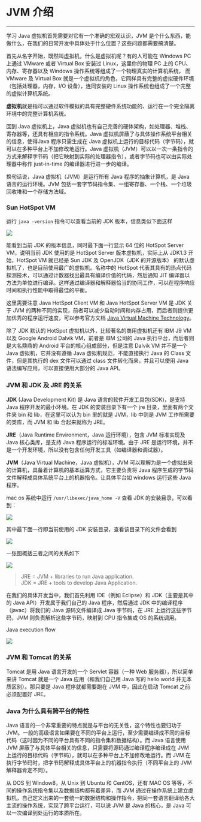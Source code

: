 # JVM 介绍
---

学习 Java 虚拟机首先需要对它有一个准确的宏观认识，JVM 是个什么东西，能做什么，在我们的日常开发中具体处于什么位置？这些问题都需要搞清楚。

首先从名字开始，既然叫虚拟机，什么是虚拟机呢？有的人可能在 Windows PC 上通过 VMware 或者 Virtual Box 安装过 Linux，这里你的物理 PC 上的 CPU、内存、寄存器以及 Windows 操作系统等组成了一个物理真实的计算机系统， 而 VMware 及 Virtual Box 就是一个虚拟机的角色，它同样具有完整的虚拟硬件环境（包括处理器，内存，I/O 设备），连同安装的 Linux 操作系统也组成了一个完整的虚拟计算机系统。

**虚拟机**就是指可以通过软件模拟的具有完整硬件系统功能的、运行在一个完全隔离环境中的完整计算机系统。

回到 Java 虚拟机上，Java 虚拟机也有自己完善的硬体架构，如处理器、堆栈、寄存器等，还具有相应的指令系统。Java 虚拟机屏蔽了与具体操作系统平台相关的信息，使得Java 程序只需生成在 Java 虚拟机上运行的目标代码（字节码），就可以在多种平台上不加修改地运行。Java 虚拟机（JVM）可以以一次一条指令的方式来解释字节码（把它映射到实际的处理器指令），或者字节码也可以由实际处理器中称作 just-in-time 的编译器进行进一步的编译。

换句话说，Java 虚拟机（JVM）是运行所有 Java 程序的抽象计算机，是 Java 语言的运行环境。JVM 包括一套字节码指令集、一组寄存器、一个栈、一个垃圾回收堆和一个存储方法域。

### Sun HotSpot VM

运行 `java -version` 指令可以查看当前的 JDK 版本，信息类似下面这样

![](https://jverson.oss-cn-beijing.aliyuncs.com/1ab2da38d72889ae0e9af8c168aa064f.jpg)


能看到当前 JDK 的版本信息，同时最下面一行显示 64 位的 HotSpot Server VM，说明当前 JDK 使用的是 HotSpot Server 版本虚拟机，实际上从 JDK1.3 开始，HotSpot VM 就已经是 Sun JDK 及 OpenJDK（JDK 的开源版本） 的默认虚拟机了，也是目前使用最广的虚拟机。名称中的 HotSpot 代表其具有的热点代码探测技术，可以通过计数器找出最具有编译价值的代码，然后通知 JIT 编译器以方法为单位进行编译。这样通过编译器和解释器恰当的协同工作，可以在程序响应时间和执行性能中取得最佳的平衡。

这里需要注意 Java HotSpot Client VM 和 Java HotSpot Server VM 是 JDK 关于 JVM 的两种不同的实现，前者可以减少启动时间和内存占用，而后者则提供更加优秀的程序运行速度，可以参考官方文档 [Java Virtual Machine Technology](https://docs.oracle.com/javase/8/docs/technotes/guides/vm/index.html)。

除了 JDK 默认的 HotSpot 虚拟机以外，比较著名的商用虚拟机还有 IBM J9 VM 以及 Google Android Dalvik VM，前者是 IBM 公司的 Java 执行平台，而后者则是大名鼎鼎的 Android 平台的核心组成部分，但是注意 Dalvik VM 并不是一个 Java 虚拟机，它并没有遵循 Java 虚拟机规范，不能直接执行 Java 的 Class 文件，但是其执行的 dex 文件可以通过 class 文件转化而来，并且可以使用 Java 语法编写应用，可以直接使用大部分的 Java API。


### JVM 和 JDK 及 JRE 的关系

**JDK**  (Java Development Kit) 是 Java 语言的软件开发工具包(SDK)，是支持 Java 程序开发的最小环境。在 JDK 的安装目录下有一个 jre 目录，里面有两个文件夹 bin 和 lib，在这里可以认为 bin 里的就是 JVM，lib 中则是 JVM 工作所需要的类库，而 JVM 和 lib 合起来就称为 JRE。

**JRE**（Java Runtime Environment，Java 运行环境），包含 JVM 标准实现及 Java 核心类库，是支持 Java 程序运行的标准环境。由于 JRE 是运行环境，并不是一个开发环境，所以没有包含任何开发工具（如编译器和调试器）。

**JVM**（Java Virtual Machine，Java 虚拟机），JVM 可以理解为是一个虚拟出来的计算机，具备着计算机的基本运算方式，它主要负责将 Java 程序生成的字节码文件解释成具体系统平台上的机器指令。让具体平台如 windows 运行这些 Java 程序。

mac os 系统中运行 `/usr/libexec/java_home -V` 查看 JDK 的安装目录，可以看到：

![](https://jverson.oss-cn-beijing.aliyuncs.com/7d88556c2d44ee62c6583c9f9c847498.jpg)


其中最下面一行即当前使用的 JDK 安装目录，查看该目录下的文件会看到

![](https://jverson.oss-cn-beijing.aliyuncs.com/5816ce012c377eb008d7af5a1b25a195.jpg)


一张图概括三者之间的关系如下

![](https://jverson.oss-cn-beijing.aliyuncs.com/dd1f5d655f538858075253b9fe0feb33.jpg)

> JRE = JVM + libraries to run Java application.    
JDK = JRE + tools to develop Java Application.

在我们的具体开发当中，我们首先利用 IDE（例如 Eclipse）和 JDK（主要是其中的 Java API）开发属于我们自己的 Java 程序，然后通过 JDK 中的编译程序（javac）将我们的 Java 源码文件编译成 Java 字节码，在 JRE 上运行这些字节码，JVM 则负责解析这些字节码，映射到 CPU 指令集或 OS 的系统调用。

Java execution flow

![](https://jverson.oss-cn-beijing.aliyuncs.com/bb6da1ba261fcbc72f91433610b7dfb7.jpg)



### JVM 和 Tomcat 的关系

Tomcat 是用 Java 语言开发的一个 Servlet 容器（一种 Web 服务器），所以简单来讲 Tomcat 就是一个 Java 应用（和我们自己用 Java 写的 hello world 并无本质区别）。那只要是 Java 程序就都需要跑在 JVM 中，因此在启动 Tomcat 之前必须配置好 JRE。



### Java 为什么具有跨平台的特性

Java 语言的一个非常重要的特点就是与平台的无关性，这个特性也要归功于 JVM。一般的高级语言如果要在不同的平台上运行，至少需要编译成不同的目标代码（这时因为不同的平台具有不同的指令集和数据结构）。而 Java 语言使用 JVM 屏蔽了与具体平台相关的信息，只需要将源码通过编译程序编译成在 JVM 上运行的目标代码（字节码），就可以在多种平台上不加修改地运行。而 JVM 在执行字节码时，把字节码解释成具体平台上的机器指令执行（不同平台上的 JVM 解释器肯定不同）。

从 DOS 到 Window8，从 Unix 到 Ubuntu 和 CentOS，还有 MAC OS 等等，不同的操作系统指令集以及数据结构都有着差异，而 JVM 通过在操作系统上建立虚拟机，自己定义出来的一套统一的数据结构和操作指令，把同一套语言翻译给各大主流的操作系统，实现了跨平台运行，可以说 JVM 是 Java 的核心，是 Java 可以一次编译到处运行的本质所在。
